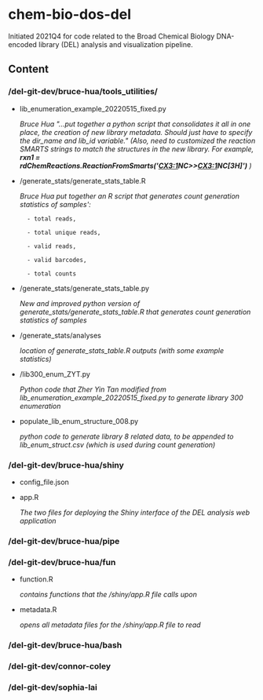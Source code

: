 # chem-bio-dos-del
Initiated 2021Q4 for code related to the Broad Chemical Biology DNA-encoded library (DEL) analysis and visualization pipeline.

## Content
### /del-git-dev/bruce-hua/tools_utilities/
- lib_enumeration_example_20220515_fixed.py
 
     *Bruce Hua "...put together a python script that consolidates it all in one place, the creation of new library metadata. Should just have to specify the dir_name and lib_id variable." (Also, need to customized the reaction SMARTS strings to match the structures in the new library. For example, **rxn1 = rdChemReactions.ReactionFromSmarts('[CX3:1](=[OX1])NC>>[CX3:1](=[OX1])NC[3H]')** )*
     
- /generate_stats/generate_stats_table.R

     *Bruce Hua put together an R script that generates count generation statistics of samples':*
     
        - total reads,
        
        - total unique reads,
        
        - valid reads,
        
        - valid barcodes,

        - total counts

- /generate_stats/generate_stats_table.py

     *New and improved python version of generate_stats/generate_stats_table.R that generates count generation statistics of samples*
     
- /generate_stats/analyses

     *location of generate_stats_table.R outputs (with some example statistics)*
     
- /lib300_enum_ZYT.py

     *Python code that Zher Yin Tan modified from lib_enumeration_example_20220515_fixed.py to generate library 300 enumeration*     

     
- populate_lib_enum_structure_008.py

     *python code to generate library 8 related data, to be appended to lib_enum_struct.csv (which is used during count generation)*

### /del-git-dev/bruce-hua/shiny
- config_file.json
- app.R
 
    *The two files for deploying the Shiny interface of the DEL analysis web application*
### /del-git-dev/bruce-hua/pipe
### /del-git-dev/bruce-hua/fun
- function.R 

    *contains functions that the /shiny/app.R file calls upon*

- metadata.R 

    *opens all metadata files for the /shiny/app.R file to read*

### /del-git-dev/bruce-hua/bash
### /del-git-dev/connor-coley
### /del-git-dev/sophia-lai

